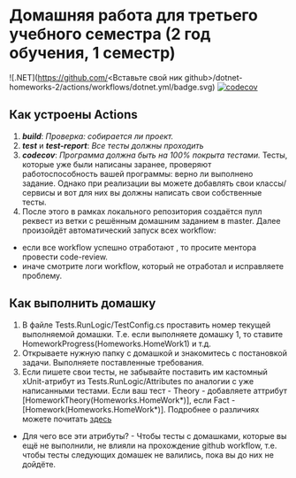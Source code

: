 # Домашняя работа для третьего учебного семестра (2 год обучения, 1 семестр)

![.NET](https://github.com/<Вставьте свой ник github>/dotnet-homeworks-2/actions/workflows/dotnet.yml/badge.svg)
[![codecov](https://codecov.io/gh/max-arshinov/dotnet-homeworks-2/branch/master/graph/badge.svg?token={token})](https://codecov.io/gh/max-arshinov/dotnet-homeworks-2)

## Как устроены Actions
1. ***build***: *Проверка: собирается ли проект.*
2. ***test*** и ***test-report***: *Все тесты должны проходить*
4. ***codecov***: *Программа должна быть на 100% покрыта тестами.* 
Тесты, которые уже были написаны заранее, проверяют работоспособность вашей программы:  верно ли выполнено задание.
Однако при реализации вы можете добавлять свои классы/сервисы и вот для них вы должны написать свои собственные тесты.
5. После этого в рамках локального репозитория создаётся пулл реквест из ветки с решённым домашним заданием в master. Далее произойдёт автоматический запуск всех workflow:
- если все workflow успешно отработают , то просите ментора провести code-review. 
- иначе смотрите логи workflow, который не отработал и исправляете проблему.

## Как выполнить домашку
1. В файле Tests.RunLogic/TestConfig.cs проставить номер текущей выполняемой домашки. Т.е. если выполняете домашку 1, то ставите HomeworkProgress(Homeworks.HomeWork1) и т.д.
2. Открываете нужную папку с домашкой и знакомитесь с постановкой задачи. Выполняете поставленные требования.
3. Если пишете свои тесты, не забывайте поставить им кастомный xUnit-атрибут из Tests.RunLogic/Attributes по аналогии с уже написанными тестами. Если ваш тест - Theory - добавляете аттрибут [HomeworkTheory(Homeworks.HomeWork*)], если Fact - [Homework(Homeworks.HomeWork*)]. Подробнее о различиях можете почитать [здесь](https://codebots.com/docs/what-is-xunit)

- Для чего все эти атрибуты? - Чтобы тесты с домашками, которые вы ещё не выполнили, не влияли на прохождение github workflow, т.е. чтобы тесты следующих домашек не валились, пока вы до них не дойдёте.